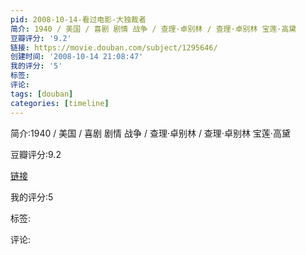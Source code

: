 ```yaml
---
pid: 2008-10-14-看过电影-大独裁者
简介: 1940 / 美国 / 喜剧 剧情 战争 / 查理·卓别林 / 查理·卓别林 宝莲·高黛
豆瓣评分: '9.2'
链接: https://movie.douban.com/subject/1295646/
创建时间: '2008-10-14 21:08:47'
我的评分: '5'
标签:
评论:
tags: [douban]
categories: [timeline]
---
```

简介:1940 / 美国 / 喜剧 剧情 战争 / 查理·卓别林 / 查理·卓别林 宝莲·高黛

豆瓣评分:9.2

[链接](https://movie.douban.com/subject/1295646/)

我的评分:5

标签:

评论:

